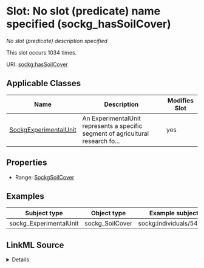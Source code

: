 

# Slot: No slot (predicate) name specified (sockg_hasSoilCover)


_No slot (predicate) description specified_






This slot occurs 1034 times.


URI: [sockg:hasSoilCover](https://idir.uta.edu/sockg-ontology/docs/hasSoilCover)



<!-- no inheritance hierarchy -->





## Applicable Classes

| Name | Description | Modifies Slot |
| --- | --- | --- |
| [SockgExperimentalUnit](../classes/SockgExperimentalUnit.md) | An ExperimentalUnit represents a specific segment of agricultural research fo... |  yes  |







## Properties

* Range: [SockgSoilCover](../classes/SockgSoilCover.md)






## Examples

| Subject type | Object type | Example subject | Example object | Occurrences |
| --- | --- | --- | --- | --- |
| sockg_ExperimentalUnit | sockg_SoilCover | sockg:individuals/54021 | sockg:individuals/307774 | 1034 |




## LinkML Source

<details>

```yaml
name: sockg_hasSoilCover
annotations:
  count:
    tag: count
    value: 1034
description: No slot (predicate) description specified
title: No slot (predicate) name specified
examples:
- object:
    example_object: sockg:individuals/307774
    example_object_type: sockg_SoilCover
    example_predicate: sockg:hasSoilCover
    example_subject: sockg:individuals/54021
    example_subject_type: sockg_ExperimentalUnit
from_schema: soc-kg
rank: 1000
domain: sockg_ExperimentalUnit
slot_uri: sockg:hasSoilCover
alias: sockg_hasSoilCover
domain_of:
- sockg_ExperimentalUnit
range: sockg_SoilCover

```
</details>